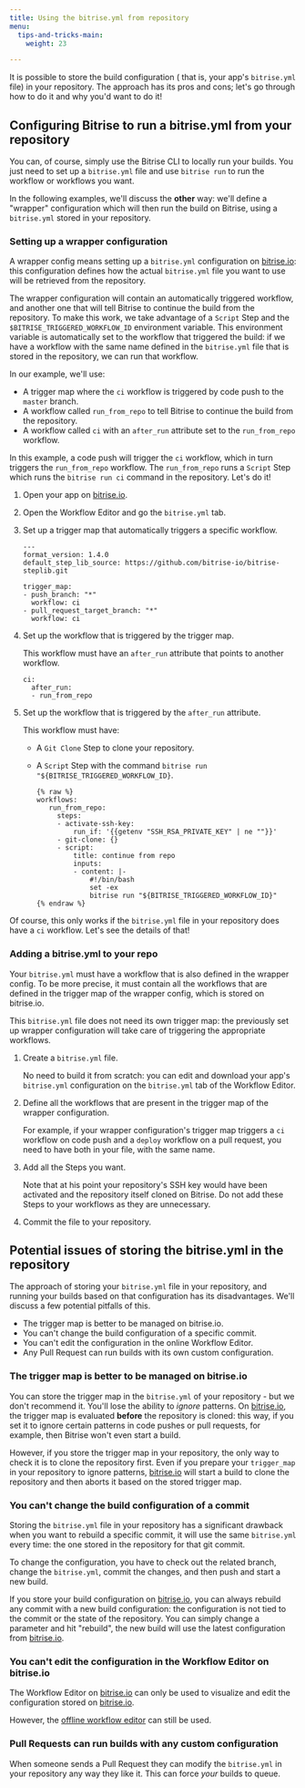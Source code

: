 ```yaml
---
title: Using the bitrise.yml from repository
menu:
  tips-and-tricks-main:
    weight: 23

---
```

It is possible to store the build configuration ( that is, your app's `bitrise.yml` file) in your repository. The approach has its pros and cons; let's go through how to do it and why you'd want to do it!

## Configuring Bitrise to run a bitrise.yml from your repository

You can, of course, simply use the Bitrise CLI to locally run your builds. You just need to set up a `bitrise.yml` file and use `bitrise run` to run the workflow or workflows you want.

In the following examples, we'll discuss the **other** way: we'll define a "wrapper" configuration which will then run the build on Bitrise, using a `bitrise.yml` stored in your repository.

### Setting up a wrapper configuration

A wrapper config means setting up a `bitrise.yml` configuration on [bitrise.io](https://www.bitrise.io/): this configuration defines how the actual `bitrise.yml` file you want to use will be retrieved from the repository.

The wrapper configuration will contain an automatically triggered workflow, and another one that will tell Bitrise to continue the build from the repository. To make this work, we take advantage of a `Script` Step and the `$BITRISE_TRIGGERED_WORKFLOW_ID` environment variable. This environment variable is automatically set to the workflow that triggered the build: if we have a workflow with the same name defined in the `bitrise.yml` file that is stored in the repository, we can run that workflow.

In our example, we'll use:

* A trigger map where the `ci` workflow is triggered by code push to the `master` branch.
* A workflow called `run_from_repo` to tell Bitrise to continue the build from the repository.
* A workflow called `ci` with an `after_run` attribute set to the `run_from_repo` workflow.

In this example, a code push will trigger the `ci` workflow, which in turn triggers the `run_from_repo` workflow. The `run_from_repo` runs a `Script` Step which runs the `bitrise run ci` command in the repository. Let's do it!

1. Open your app on [bitrise.io](https://www.bitrise.io).
2. Open the Workflow Editor and go the `bitrise.yml` tab.
3. Set up a trigger map that automatically triggers a specific workflow.

       ---
       format_version: 1.4.0
       default_step_lib_source: https://github.com/bitrise-io/bitrise-steplib.git

       trigger_map:
       - push_branch: "*"
         workflow: ci
       - pull_request_target_branch: "*"
         workflow: ci
4. Set up the workflow that is triggered by the trigger map.

   This workflow must have an `after_run` attribute that points to another workflow.

       ci:
         after_run:
         - run_from_repo
5. Set up the workflow that is triggered by the `after_run` attribute.

   This workflow must have:
   * A `Git Clone` Step to clone your repository.
   * A `Script` Step with the command `bitrise run "${BITRISE_TRIGGERED_WORKFLOW_ID}`.

       ```
       {% raw %}
       workflows:
          run_from_repo:
            steps:
            - activate-ssh-key:
                run_if: '{{getenv "SSH_RSA_PRIVATE_KEY" | ne ""}}'
            - git-clone: {}
            - script:
                title: continue from repo
                inputs:
                - content: |-
                    #!/bin/bash
                    set -ex
                    bitrise run "${BITRISE_TRIGGERED_WORKFLOW_ID}"
       {% endraw %}
       ```           

Of course, this only works if the `bitrise.yml` file in your repository does have a `ci` workflow. Let's see the details of that!

### Adding a bitrise.yml to your repo

Your `bitrise.yml` must have a workflow that is also defined in the wrapper config. To be more precise, it must contain all the workflows that are defined in the trigger map of the wrapper config, which is stored on bitrise.io.

This `bitrise.yml` file does not need its own trigger map: the previously set up wrapper configuration will take care of triggering the appropriate workflows.

1. Create a `bitrise.yml` file.

   No need to build it from scratch: you can edit and download your app's `bitrise.yml` configuration on the `bitrise.yml` tab of the Workflow Editor.
2. Define all the workflows that are present in the trigger map of the wrapper configuration.

   For example, if your wrapper configuration's trigger map triggers a `ci` workflow on code push and a `deploy` workflow on a pull request, you need to have both in your file, with the same name.
3. Add all the Steps you want.

   Note that at his point your repository's SSH key would have been activated and the repository itself cloned on Bitrise. Do not add these Steps to your workflows as they are unnecessary.
4. Commit the file to your repository.

## Potential issues of storing the bitrise.yml in the repository

The approach of storing your `bitrise.yml` file in your repository, and running your builds based on that configuration has its disadvantages. We'll discuss a few potential pitfalls of this.

* The trigger map is better to be managed on bitrise.io.
* You can't change the build configuration of a specific commit.
* You can't edit the configuration in the online Workflow Editor.
* Any Pull Request can run builds with its own custom configuration.

### The trigger map is better to be managed on bitrise.io

You can store the trigger map in the `bitrise.yml` of your repository - but we don't recommend it. You'll lose the ability to _ignore_ patterns. On [bitrise.io](https://www.bitrise.io), the  trigger map is evaluated **before** the repository is cloned: this way, if you set it to ignore certain patterns in code pushes or pull requests, for example, then Bitrise won't even start a build.

However, if you store the trigger map in your repository, the only way to check it is to clone the repository first. Even if you prepare your `trigger_map` in your repository to ignore patterns, [bitrise.io](https://www.bitrise.io) will start a build to clone the repository and then aborts it based on the stored trigger map.

### You can't change the build configuration of a commit

Storing the `bitrise.yml` file in your repository has a significant drawback when you want to rebuild a specific commit, it will use the same `bitrise.yml` every time: the one stored in the repository for that git commit.

To change the configuration, you have to check out the related branch, change the `bitrise.yml`, commit the changes, and then push and start a new build.

If you store your build configuration on [bitrise.io](https://www.bitrise.io), you can always rebuild any commit with a new build configuration: the configuration is not tied to the commit or the state of the repository. You can simply change a parameter and hit "rebuild", the new build will use the latest configuration from [bitrise.io](https://www.bitrise.io).

### You can't edit the configuration in the Workflow Editor on bitrise.io

The Workflow Editor on [bitrise.io](https://www.bitrise.io) can only be used to visualize and edit the configuration stored on [bitrise.io](https://www.bitrise.io).

However, the [offline workflow editor](https://github.com/bitrise-io/bitrise-workflow-editor) can still be used.

### Pull Requests can run builds with any custom configuration

When someone sends a Pull Request they can modify the `bitrise.yml` in your repository any way they like it. This can force _your_ builds to queue.